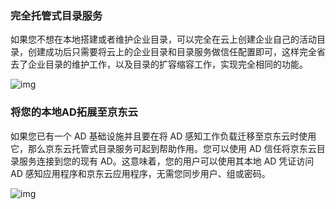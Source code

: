 ### 完全托管式目录服务

如果您不想在本地搭建或者维护企业目录，可以完全在云上创建企业自己的活动目录，创建成功后只需要将云上的企业目录和目录服务做信任配置即可，这样完全省去了企业目录的维护工作，以及目录的扩容缩容工作，实现完全相同的功能。

![img](https://github.com/jdcloudcom/cn/blob/joytaobao-ad-20181122/image/DirectoryService/Application-scenario-1.png)

### 将您的本地AD拓展至京东云

如果您已有一个 AD 基础设施并且要在将 AD 感知工作负载迁移至京东云时使用它，那么京东云托管式目录服务可起到帮助作用。您可以使用 AD 信任将京东云目录服务连接到您的现有 AD。这意味着，您的用户可以使用其本地 AD 凭证访问 AD 感知应用程序和京东云应用程序，无需您同步用户、组或密码。

![img](https://github.com/jdcloudcom/cn/blob/joytaobao-ad-20181122/image/DirectoryService/Application-scenario-2.png)